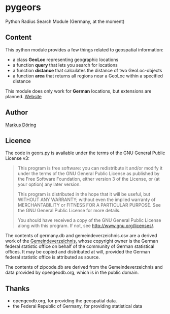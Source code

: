 pygeors
=======

Python Radius Search Module (Germany, at the moment)

Content
-------

This python module provides a few things related to geospatial information:

* a class **GeoLoc** representing geographic locations
* a function **query** that lets you search for locations
* a function **distance** that calculates the distance of two GeoLoc-objects
* a function **area** that returns all regions near a GeoLoc within a specified distance 

This module does only work for **German** locations, but extensions are planned.
[Website](http://burgerdev.de/pygeors)

Author
------

[Markus Döring](http://burgerdev.de)


Licence
-------

The code in geors.py is available under the terms of the GNU General Public License v3:

> This program is free software: you can redistribute it and/or modify
> it under the terms of the GNU General Public License as published by
> the Free Software Foundation, either version 3 of the License, or
> (at your option) any later version.
> 
> This program is distributed in the hope that it will be useful,
> but WITHOUT ANY WARRANTY; without even the implied warranty of
> MERCHANTABILITY or FITNESS FOR A PARTICULAR PURPOSE.  See the
> GNU General Public License for more details.
> 
> You should have received a copy of the GNU General Public License
> along with this program.  If not, see <http://www.gnu.org/licenses/>.

The contents of germany.db and gemeindeverzeichnis.csv are a derived work of the [Gemeindeverzeichnis](https://www.destatis.de/DE/ZahlenFakten/LaenderRegionen/Regionales/Gemeindeverzeichnis/Administrativ/Archiv/Verwaltungsgliederung/Verwalt4QAktuell.html),
whose copyright owner is the German federal statistic office on behalf of the community of German statistical offices. 
It may be copied and distributed at will, provided the German federal statistic office is 
attributed as source.

The contents of zipcode.db are derived from the Gemeindeverzeichnis and 
data provided by opengeodb.org, which is in the public domain.


Thanks
------

  * opengeodb.org, for providing the geospatial data.
  * the Federal Republic of Germany, for providing statistical data

